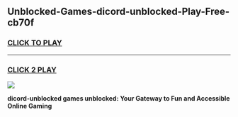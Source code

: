 
## Unblocked-Games-dicord-unblocked-Play-Free-cb70f
<h3>
<a href="https://premium76.site?title=dicord-unblocked&ref=23A">CLICK TO PLAY</a></h3>
<hr>

<h3>
<a href="https://premium76.site?title=dicord-unblocked&ref=23A">CLICK 2 PLAY</a>
  
</h3>

<a href="https://premium76.site?title=dicord-unblocked&ref=23A"><img src="https://clearcache.store/games.png"></a>


**dicord-unblocked games unblocked: Your Gateway to Fun and Accessible Online Gaming**

